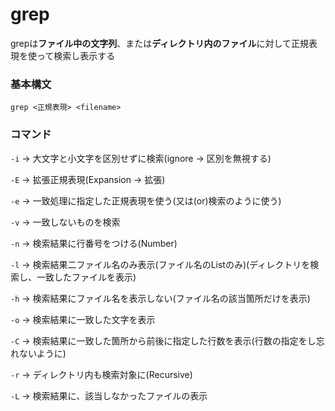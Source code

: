 # grep

grepは**ファイル中の文字列**、または**ディレクトリ内のファイル**に対して正規表現を使って検索し表示する

### 基本構文

`grep <正規表現> <filename>`

### コマンド

`-i` -> 大文字と小文字を区別せずに検索(ignore -> 区別を無視する)

`-E` -> 拡張正規表現(Expansion -> 拡張)

`-e` -> 一致処理に指定した正規表現を使う(又は(or)検索のように使う)

`-v` -> 一致しないものを検索

`-n` -> 検索結果に行番号をつける(Number)

`-l` -> 検索結果二ファイル名のみ表示(ファイル名のListのみ)(ディレクトリを検索し、一致したファイルを表示)

`-h` -> 検索結果にファイル名を表示しない(ファイル名の該当箇所だけを表示)

`-o` -> 検索結果に一致した文字を表示

`-C` -> 検索結果に一致した箇所から前後に指定した行数を表示(行数の指定をし忘れないように)

`-r` -> ディレクトリ内も検索対象に(Recursive)

`-L` -> 検索結果に、該当しなかったファイルの表示
